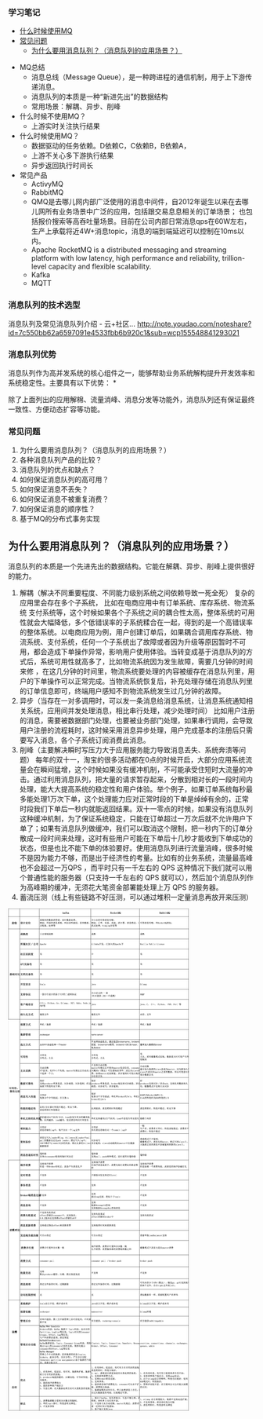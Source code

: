 ### 学习笔记
- [什么时候使用MQ]()
- [常见问题]()
  - [为什么要用消息队列？（消息队列的应用场景？）](#为什么要用消息队列？（消息队列的应用场景？）)

* MQ总结
  * 消息总线（Message Queue），是一种跨进程的通信机制，用于上下游传递消息。
  * 消息队列的本质是一种“新进先出”的数据结构
  * 常用场景：解耦、异步、削峰
* 什么时候不使用MQ？
  * 上游实时关注执行结果
* 什么时候使用MQ？
  * 数据驱动的任务依赖。D依赖C，C依赖B，B依赖A，
  * 上游不关心多下游执行结果
  * 异步返回执行时间长
* 常见产品
  * ActivyMQ
  * RabbitMQ
  * QMQ是去哪儿网内部广泛使用的消息中间件，自2012年诞生以来在去哪儿网所有业务场景中广泛的应用，包括跟交易息息相关的订单场景； 也包括报价搜索等高吞吐量场景。目前在公司内部日常消息qps在60W左右，生产上承载将近4W+消息topic，消息的端到端延迟可以控制在10ms以内。
  * Apache RocketMQ is a distributed messaging and streaming platform with low latency, high performance and reliability, trillion-level capacity and flexible scalability.
  * Kafka
  * MQTT

### 消息队列的技术选型
消息队列及常见消息队列介绍 - 云+社区...
http://note.youdao.com/noteshare?id=7c550bb62a6597091e4533fbb6b920c1&sub=wcp155548841293021

### 消息队列优势
消息队列作为高并发系统的核心组件之一，能够帮助业务系统解构提升开发效率和系统稳定性。主要具有以下优势：
* 



除了上面列出的应用解棉、流量消峰、消息分发等功能外，消息队列还有保证最终一致性、方便动态扩容等功能。


### 常见问题
1. 为什么要用消息队列？（消息队列的应用场景？）
2. 各种消息队列产品的比较？
3. 消息队列的优点和缺点？
4. 如何保证消息队列的高可用？
5. 如何保证消息不丢失？
6. 如何保证消息不被重复消费？
7. 如何保证消息的顺序性？
8. 基于MQ的分布式事务实现

为什么要用消息队列？（消息队列的应用场景？）
----------------------------------------
消息队列的本质是一个先进先出的数据结构。它能在解耦、异步、削峰上提供很好的能力。
1. 解耦（解决不同重要程度、不同能力级别系统之间依赖导致一死全死）
复杂的应用里会存在多个子系统， 比如在电商应用中有订单系统、库存系统、物流系统 支付系统等，这个时候如果各个子系统之间的耦合性太高，整体系统的可用性就会大幅降低，多个低错误率的子系统糅合在一起，得到的是一个高错误率的整体系统。以电商应用为例，用户创建订单后，如果耦合调用库存系统、物流系统、支付系统，任何一个子系统出了故障或者因为升级等原因暂时不可用，都会造成下单操作异常，影响用户使用体验。当转变成基于消息队列的方式后，系统可用性就高多了，比如物流系统因为发生故障，需要几分钟的时间来修 ，在这几分钟的时间里，物流系统要处理的内容被缓存在消息队列里，用户的下单操作可以正常完成。当物流系统恢复后，补充处理存储在消息队列里的订单信息即可，终端用户感知不到物流系统发生过几分钟的故障。 
2. 异步（当存在一对多调用时，可以发一条消息给消息系统，让消息系统通知相关系统，应用间并发处理消息，相比串行处理，减少处理时间）
比如用户注册的消息，需要被数据部门处理，也要被业务部门处理，如果串行调用，会导致用户注册的流程耗时，这时候采用消息异步处理，用户完成基本的注册后只需要写入消息，各个子系统订阅消费此消息。
3. 削峰（主要解决瞬时写压力大于应用服务能力导致消息丢失、系统奔溃等问题）
每年的双十一，淘宝的很多活动都在0点的时候开启，大部分应用系统流量会在瞬间猛增，这个时候如果没有缓冲机制，不可能承受住短时大流量的冲击。通过利用消息队列，把大量的请求暂存起来，分散到相对长的一段时间内处理，能大大提高系统的稳定性和用户体验。举个例子，如果订单系统每秒最多能处理1万次下单，这个处理能力应对正常时段的下单是绰绰有余的，正常时段我们下单后一秒内就能返回结果。双十一零点的时候，如果没有消息队列这种缓冲机制，为了保证系统稳定，只能在订单超过一万次后就不允许用户下单了；如果有消息队列做缓冲，我们可以取消这个限制，把一秒内下的订单分散成一段时间来处理，这时有些用户可能在下单后十几秒才能收到下单成功的状态，但是也比不能下单的体验要好。使用消息队列进行流量消峰，很多时候不是因为能力不够，而是出于经济性的考量。比如有的业务系统，流量最高峰也不会超过一万QPS ，而平时只有一千左右的 QPS 这种情况下我们就可以用个普通性能的服务器（只支持一千左右的 QPS 就可以），然后加个消息队列作为高峰期的缓冲，无须花大笔资金部署能处理上万 QPS 的服务器。
4. 蓄流压测（线上有些链路不好压测，可以通过堆积一定量消息再放开来压测）

![MQ详细对比](img/mq-compare.png)